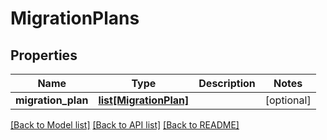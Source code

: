 # MigrationPlans

## Properties
Name | Type | Description | Notes
------------ | ------------- | ------------- | -------------
**migration_plan** | [**list[MigrationPlan]**](MigrationPlan.md) |  | [optional] 

[[Back to Model list]](../README.md#documentation-for-models) [[Back to API list]](../README.md#documentation-for-api-endpoints) [[Back to README]](../README.md)


